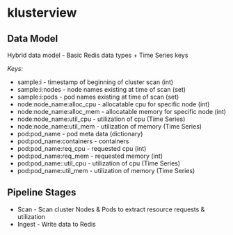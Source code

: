 # klusterview


## Data Model

Hybrid data model - Basic Redis data types + Time Series keys

_Keys:_
- sample:i - timestamp of beginning of cluster scan (int)
- sample:i:nodes -  node names existing at time of scan (set)
- sample:i:pods - pod names existing at time of scan (set)
- node:node_name:alloc_cpu - allocatable cpu for specific node (int)
- node:node_name:alloc_mem - allocatable memory for specific node (int)
- node:node_name:util_cpu  - utilization of cpu (Time Series)
- node:node_name:util_mem  - utilization of memory (Time Series)
- pod:pod_name             - pod meta data (dictionary)
- pod:pod_name:containers  - containers 
- pod:pod_name:req_cpu     - requested cpu (int)
- pod:pod_name:req_mem     - requested memory (int)
- pod:pod_name::util_cpu   - utilization of cpu (Time Series)
- pod:pod_name:util_mem    - utilization of memory (Time Series)


## Pipeline Stages

- Scan - Scan cluster Nodes & Pods to extract resource requests & utilization
- Ingest - Write data to Redis


